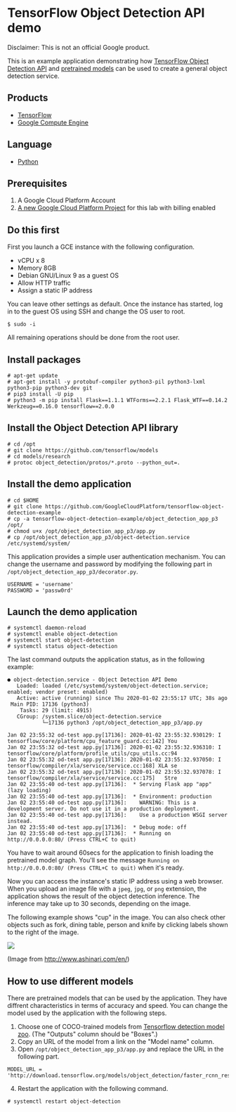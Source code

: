 # TensorFlow Object Detection API demo

Disclaimer: This is not an official Google product.

This is an example application demonstrating how
 [TensorFlow Object Detection API][1] and [pretrained models][2]
 can be used to create a general object detection service.

## Products
- [TensorFlow][3]
- [Google Compute Engine][4]

## Language
- [Python][5]

[1]: https://github.com/tensorflow/models/tree/master/research/object_detection
[2]: https://github.com/tensorflow/models/blob/master/research/object_detection/g3doc/detection_model_zoo.md
[3]: https://www.tensorflow.org/
[4]: https://cloud.google.com/compute/
[5]: https://python.org

## Prerequisites
1. A Google Cloud Platform Account
2. [A new Google Cloud Platform Project][6] for this lab with billing enabled

[6]: https://console.developers.google.com/project

## Do this first
First you launch a GCE instance with the following configuration.

- vCPU x 8
- Memory 8GB
- Debian GNU/Linux 9 as a guest OS
- Allow HTTP traffic
- Assign a static IP address

You can leave other settings as default. Once the instance has started,
 log in to the guest OS using SSH and change the OS user to root.

```
$ sudo -i
```

All remaining operations should be done from the root user.

## Install packages

```
# apt-get update
# apt-get install -y protobuf-compiler python3-pil python3-lxml python3-pip python3-dev git
# pip3 install -U pip
# python3 -m pip install Flask==1.1.1 WTForms==2.2.1 Flask_WTF==0.14.2 Werkzeug==0.16.0 tensorflow==2.0.0
```

## Install the Object Detection API library

```
# cd /opt
# git clone https://github.com/tensorflow/models
# cd models/research
# protoc object_detection/protos/*.proto --python_out=.
```

## Install the demo application

```
# cd $HOME
# git clone https://github.com/GoogleCloudPlatform/tensorflow-object-detection-example
# cp -a tensorflow-object-detection-example/object_detection_app_p3 /opt/
# chmod u+x /opt/object_detection_app_p3/app.py
# cp /opt/object_detection_app_p3/object-detection.service /etc/systemd/system/
```

This application provides a simple user authentication mechanism.
 You can change the username and password by modifying the following
 part in `/opt/object_detection_app_p3/decorator.py`.

```
USERNAME = 'username'
PASSWORD = 'passw0rd'
```

## Launch the demo application

```
# systemctl daemon-reload
# systemctl enable object-detection
# systemctl start object-detection
# systemctl status object-detection
```

The last command outputs the application status, as in the
 following example:
```
● object-detection.service - Object Detection API Demo
   Loaded: loaded (/etc/systemd/system/object-detection.service; enabled; vendor preset: enabled)
   Active: active (running) since Thu 2020-01-02 23:55:17 UTC; 38s ago
 Main PID: 17136 (python3)
    Tasks: 29 (limit: 4915)
   CGroup: /system.slice/object-detection.service
           └─17136 python3 /opt/object_detection_app_p3/app.py

Jan 02 23:55:32 od-test app.py[17136]: 2020-01-02 23:55:32.930129: I tensorflow/core/platform/cpu_feature_guard.cc:142] You
Jan 02 23:55:32 od-test app.py[17136]: 2020-01-02 23:55:32.936310: I tensorflow/core/platform/profile_utils/cpu_utils.cc:94
Jan 02 23:55:32 od-test app.py[17136]: 2020-01-02 23:55:32.937050: I tensorflow/compiler/xla/service/service.cc:168] XLA se
Jan 02 23:55:32 od-test app.py[17136]: 2020-01-02 23:55:32.937078: I tensorflow/compiler/xla/service/service.cc:175]   Stre
Jan 02 23:55:40 od-test app.py[17136]:  * Serving Flask app "app" (lazy loading)
Jan 02 23:55:40 od-test app.py[17136]:  * Environment: production
Jan 02 23:55:40 od-test app.py[17136]:    WARNING: This is a development server. Do not use it in a production deployment.
Jan 02 23:55:40 od-test app.py[17136]:    Use a production WSGI server instead.
Jan 02 23:55:40 od-test app.py[17136]:  * Debug mode: off
Jan 02 23:55:40 od-test app.py[17136]:  * Running on http://0.0.0.0:80/ (Press CTRL+C to quit)
```

You have to wait around 60secs for the application to finish loading
 the pretrained model graph. You'll see the message 
 `Running on http://0.0.0.0:80/ (Press CTRL+C to quit)` when it's ready.

Now you can access the instance's static IP address using a web browser.
 When you upload an image file with a `jpeg`, `jpg`, or `png` extension,
 the application shows the result of the object detection inference.
 The inference may take up to 30 seconds, depending on the image.

The following example shows "cup" in the image. You can also check
 other objects such as fork, dining table, person and knife by clicking
 labels shown to the right of the image.

 ![](docs/img/screenshot.png)

(Image from http://www.ashinari.com/en/)

## How to use different models
There are pretrained models that can be used by the application.
 They have diffrent characteristics in terms of accuracy and speed.
 You can change the model used by the application with the following
 steps.

1. Choose one of COCO-trained models from [Tensorflow detection model zoo][7]. (The "Outputs" column should be "Boxes".)
2. Copy an URL of the model from a link on the "Model name" column.
3. Open `/opt/object_detection_app_p3/app.py` and replace the URL in the following part.

```
MODEL_URL = 'http://download.tensorflow.org/models/object_detection/faster_rcnn_resnet50_coco_2018_01_28.tar.gz'
```

4. Restart the application with the following command.

```
# systemctl restart object-detection
```

[7]: https://github.com/tensorflow/models/blob/master/research/object_detection/g3doc/detection_model_zoo.md
